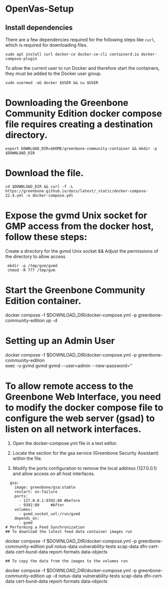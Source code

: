# OpenVas-Setup

## Install dependencies

There are a few dependencies required for the following steps like `curl`, which is required for downloading files.

```
sudo apt install curl docker-ce docker-ce-cli containerd.io docker-compose-plugin
``` 
To allow the current user to run Docker and therefore start the containers, they must be added to the Docker user group.

```
sudo usermod -aG docker $USER && su $USER
```

# Downloading the Greenbone Community Edition docker compose file requires creating a destination directory.
```
export DOWNLOAD_DIR=$HOME/greenbone-community-container && mkdir -p $DOWNLOAD_DIR
```
# Download the file.
```
cd $DOWNLOAD_DIR && curl -f -L https://greenbone.github.io/docs/latest/_static/docker-compose-22.4.yml -o docker-compose.yml
```
# Expose the gvmd Unix socket for GMP access from the docker host, follow these steps:

 Create a directory for the gvmd Unix socket && Adjust the permissions of the directory to allow access
  ```
   mkdir -p /tmp/gvm/gvmd
   chmod -R 777 /tmp/gvm
  ```

# Start the Greenbone Community Edition container.
docker compose -f $DOWNLOAD_DIR/docker-compose.yml -p greenbone-community-edition up -d

# Setting up an Admin User
docker compose -f $DOWNLOAD_DIR/docker-compose.yml -p greenbone-community-edition \
    exec -u gvmd gvmd gvmd --user=admin --new-password='<password>'


    
# To allow remote access to the Greenbone Web Interface, you need to modify the docker compose file to configure the web server (gsad) to listen on all network interfaces. 

1. Open the docker-compose.yml file in a text editor.

2. Locate the section for the gsa service (Greenbone Security Assistant) within the file.

3. Modify the ports configuration to remove the local address (127.0.0.1) and allow access on all host interfaces.


``` 
  gsa:
    image: greenbone/gsa:stable
    restart: on-failure
    ports:
      - 127.0.0.1:9392:80 #before
      - 9392:80     #After
    volumes:
      - gvmd_socket_vol:/run/gvmd
    depends_on:
      - gvmd
# Performing a Feed Synchronization
## To download the latest feed data container images run
```
docker compose -f $DOWNLOAD_DIR/docker-compose.yml -p greenbone-community-edition pull notus-data vulnerability-tests scap-data dfn-cert-data cert-bund-data report-formats data-objects
```
## To copy the data from the images to the volumes run

```
docker compose -f $DOWNLOAD_DIR/docker-compose.yml -p greenbone-community-edition up -d notus-data vulnerability-tests scap-data dfn-cert-data cert-bund-data report-formats data-objects
```


    
